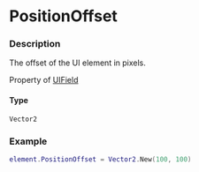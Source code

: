 # PositionOffset

### Description

The offset of the UI element in pixels.

Property of [UIField](/classes/UIField/)

#### Type

`Vector2`

### Example

```lua
element.PositionOffset = Vector2.New(100, 100)
```
